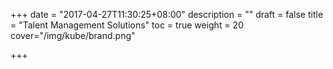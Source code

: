 +++
date = "2017-04-27T11:30:25+08:00"
description = ""
draft = false
title = "Talent Management Solutions"
toc = true
weight = 20
cover="/img/kube/brand.png"

+++
